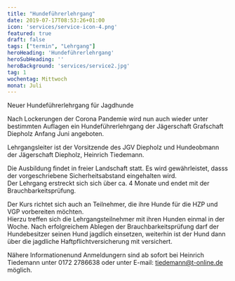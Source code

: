 ```yaml
---
title: "Hundeführerlehrgang"
date: 2019-07-17T08:53:26+01:00
icon: 'services/service-icon-4.png'
featured: true
draft: false
tags: ["termin", "Lehrgang"]
heroHeading: 'Hundeführerlehrgang'
heroSubHeading: ''
heroBackground: 'services/service2.jpg'
tag: 1
wochentag: Mittwoch 
monat: Juli
---
```


Neuer Hundeführerlehrgang für Jagdhunde

Nach Lockerungen der Corona Pandemie wird nun auch wieder unter bestimmten Auflagen ein Hundeführerlehrgang der Jägerschaft Grafschaft Diepholz Anfang Juni angeboten. 

Lehrgangsleiter ist der Vorsitzende des JGV Diepholz und Hundeobmann der Jägerschaft Diepholz, Heinrich Tiedemann.  


Die Ausbildung findet in freier Landschaft statt. Es wird gewährleistet, dasss der vorgeschriebene Sicherheitsabstand eingehalten wird.  
Der Lehrgang erstreckt sich sich über ca. 4 Monate und endet mit der Brauchbarkeitsprüfung.  

Der Kurs richtet sich auch an Teilnehmer, die ihre Hunde für die HZP und VGP vorbereiten möchten.   
Hierzu treffen sich die Lehrgangsteilnehmer mit ihren Hunden einmal in der Woche. Nach erfolgreichem Ablegen der Brauchbarkeitsprüfung darf der Hundebesitzer seinen Hund jagdlich einsetzen, weiterhin ist der Hund dann über die jagdliche Haftpflichtversicherung mit versichert.  

Nähere Informationenund Anmeldungern sind ab sofort bei Heinrich Tiedemann unter 0172 2786638 oder unter E-mail: tiedemann@t-online.de möglich.

